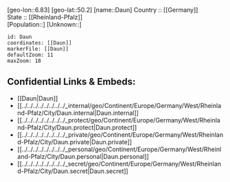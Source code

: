 ﻿---
location: [50.2,6.83] 
mapzoom: [7,12] 
mapmarker: city 
type: City
tags:
- geo/City


SpocWebEntityId: 29725
isDeleted: false
confidential: public

---
[geo-lon::6.83] 
[geo-lat::50.2] 
[name::Daun] 
Country :: [[Germany]]  
State :: [[Rheinland-Pfalz]]  
[Population::] 
[Unknown::] 


```leaflet
id: Daun
coordinates: [[Daun]] 
markerFile: [[Daun]] 
defaultZoom: 11 
maxZoom: 18
```


## Confidential Links & Embeds: 
- [[Daun|Daun]]  
- [[../../../../../../../../_internal/geo/Continent/Europe/Germany/West/Rheinland-Pfalz/City/Daun.internal|Daun.internal]] 
- [[../../../../../../../../_protect/geo/Continent/Europe/Germany/West/Rheinland-Pfalz/City/Daun.protect|Daun.protect]] 
- [[../../../../../../../../_private/geo/Continent/Europe/Germany/West/Rheinland-Pfalz/City/Daun.private|Daun.private]] 
- [[../../../../../../../../_personal/geo/Continent/Europe/Germany/West/Rheinland-Pfalz/City/Daun.personal|Daun.personal]] 
- [[../../../../../../../../_secret/geo/Continent/Europe/Germany/West/Rheinland-Pfalz/City/Daun.secret|Daun.secret]] 
